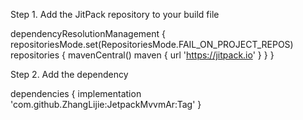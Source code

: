 Step 1. Add the JitPack repository to your build file

dependencyResolutionManagement {
		repositoriesMode.set(RepositoriesMode.FAIL_ON_PROJECT_REPOS)
		repositories {
			mavenCentral()
			maven { url 'https://jitpack.io' }
		}
	}
 
 
 Step 2. Add the dependency
 
 dependencies {
	        implementation 'com.github.ZhangLijie:JetpackMvvmAr:Tag'
	}
